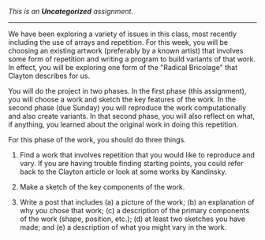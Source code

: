 _This is an **Uncategorized** assignment._

---

We have been exploring a variety of issues in this class, most
recently including the use of arrays and repetition.  For this week,
you will be choosing an existing artwork (preferably by a known
artist) that involves some form of repetition and writing a program
to build variants of that work.  In effect, you will be exploring one
form of the "Radical Bricolage" that Clayton describes for us.

You will do the project in two phases.  In the first phase (this assignment), 
you will choose a work and sketch the key features of the work.  In the
second phase (due Sunday) you will reproduce the work computationally and
also create variants.  In that second phase, you will also reflect on what,
if anything, you learned about the original work in doing this repetition.

For this phase of the work, you should do three things.

1. Find a work that involves repetition that you would like to reproduce
and vary.  If you are having trouble finding starting points, you could
refer back to the Clayton article or look at some works by Kandinsky.

2. Make a sketch of the key components of the work.

3. Write a post that includes (a) a picture of the work; (b) an explanation of
why you chose that work; (c) a description of the primary components of the
work (shape, position, etc.); (d) at least two sketches you have made; and
(e) a description of what you might vary in the work.
